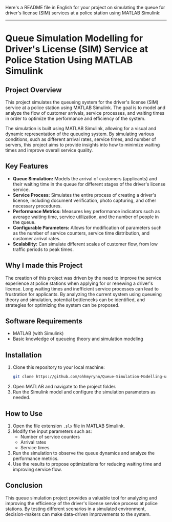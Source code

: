 Here's a README file in English for your project on simulating the queue for driver's license (SIM) services at a police station using MATLAB Simulink:

---

# Queue Simulation Modelling for Driver's License (SIM) Service at Police Station Using MATLAB Simulink

## Project Overview

This project simulates the queueing system for the driver's license (SIM) service at a police station using MATLAB Simulink. The goal is to model and analyze the flow of customer arrivals, service processes, and waiting times in order to optimize the performance and efficiency of the system.

The simulation is built using MATLAB Simulink, allowing for a visual and dynamic representation of the queueing system. By simulating various conditions, such as different arrival rates, service times, and number of servers, this project aims to provide insights into how to minimize waiting times and improve overall service quality.

## Key Features

- **Queue Simulation:** Models the arrival of customers (applicants) and their waiting time in the queue for different stages of the driver's license service.
- **Service Process:** Simulates the entire process of creating a driver's license, including document verification, photo capturing, and other necessary procedures.
- **Performance Metrics:** Measures key performance indicators such as average waiting time, service utilization, and the number of people in the queue.
- **Configurable Parameters:** Allows for modification of parameters such as the number of service counters, service time distribution, and customer arrival rates.
- **Scalability:** Can simulate different scales of customer flow, from low traffic periods to peak times.

## Why I made this Project

The creation of this project was driven by the need to improve the service experience at police stations when applying for or renewing a driver's license. Long waiting times and inefficient service processes can lead to frustration for applicants. By analyzing the current system using queueing theory and simulation, potential bottlenecks can be identified, and strategies for optimizing the system can be proposed.

## Software Requirements

- MATLAB (with Simulink)
- Basic knowledge of queueing theory and simulation modeling

## Installation

1. Clone this repository to your local machine:
   ```bash
   git clone https://github.com/ohhmyrynn/Queue-Simulation-Modelling-using-MATLAB.git
   ```
2. Open MATLAB and navigate to the project folder.
3. Run the Simulink model and configure the simulation parameters as needed.

## How to Use

1. Open the file extension `.slx` file in MATLAB Simulink.
2. Modify the input parameters such as:
   - Number of service counters
   - Arrival rates
   - Service times
3. Run the simulation to observe the queue dynamics and analyze the performance metrics.
4. Use the results to propose optimizations for reducing waiting time and improving service flow.

## Conclusion

This queue simulation project provides a valuable tool for analyzing and improving the efficiency of the driver's license service process at police stations. By testing different scenarios in a simulated environment, decision-makers can make data-driven improvements to the system.
